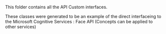 ﻿This folder contains all the API Custom interfaces. 

These classes were generated to be an example of the direct interfaceing to the Microsoft Cognitive Services : Face API (Concepts can be applied to other services)

